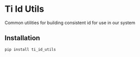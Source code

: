 # Ti Id Utils

Common utilities for building consistent id for use in our system

## Installation

```bash
pip install ti_id_utils
